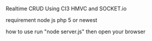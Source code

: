 Realtime CRUD Using CI3 HMVC and SOCKET.io

requirement
node js
php 5 or newest

how to use
run 
"node server.js"
then open your browser
